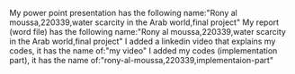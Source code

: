  My power point presentation has the following name:"Rony al moussa,220339,water scarcity in the Arab world,final project"
 My report (word file) has the following name:"Rony al moussa,220339,water scarcity in the Arab world,final project"
 I added a linkedin video that explains my codes, it has the name of:"my video"
 I added my codes (implementation part), it has the name of:"rony-al-moussa,220339,implementaion-part"
